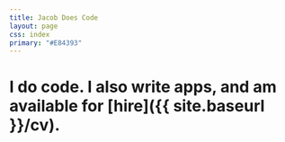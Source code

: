 ```yaml
---
title: Jacob Does Code
layout: page
css: index
primary: "#E84393"
---
```


# I do code. I also write apps, and am available for [hire]({{ site.baseurl }}/cv).

